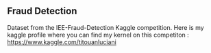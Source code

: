 ## Fraud Detection

Dataset from the IEE-Fraud-Detection Kaggle competition.
Here is my kaggle profile where you can find my kernel on this competiton : https://www.kaggle.com/titouanluciani